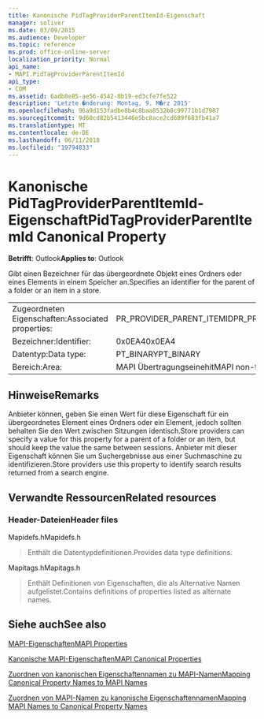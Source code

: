 ```yaml
---
title: Kanonische PidTagProviderParentItemId-Eigenschaft
manager: soliver
ms.date: 03/09/2015
ms.audience: Developer
ms.topic: reference
ms.prod: office-online-server
localization_priority: Normal
api_name:
- MAPI.PidTagProviderParentItemId
api_type:
- COM
ms.assetid: 6adb8e85-ae56-4542-8b19-ed3cfe7fe522
description: 'Letzte �nderung: Montag, 9. M�rz 2015'
ms.openlocfilehash: 96a9d153fadbe8b4c8baa8532b8c99771b1d7987
ms.sourcegitcommit: 9d60cd82b5413446e5bc8ace2cd689f683fb41a7
ms.translationtype: MT
ms.contentlocale: de-DE
ms.lasthandoff: 06/11/2018
ms.locfileid: "19794833"
---
```

# <a name="pidtagproviderparentitemid-canonical-property"></a><span data-ttu-id="0f67f-103">Kanonische PidTagProviderParentItemId-Eigenschaft</span><span class="sxs-lookup"><span data-stu-id="0f67f-103">PidTagProviderParentItemId Canonical Property</span></span>

  
  
<span data-ttu-id="0f67f-104">**Betrifft**: Outlook</span><span class="sxs-lookup"><span data-stu-id="0f67f-104">**Applies to**: Outlook</span></span> 
  
<span data-ttu-id="0f67f-105">Gibt einen Bezeichner für das übergeordnete Objekt eines Ordners oder eines Elements in einem Speicher an.</span><span class="sxs-lookup"><span data-stu-id="0f67f-105">Specifies an identifier for the parent of a folder or an item in a store.</span></span>
  
|||
|:-----|:-----|
|<span data-ttu-id="0f67f-106">Zugeordneten Eigenschaften:</span><span class="sxs-lookup"><span data-stu-id="0f67f-106">Associated properties:</span></span>  <br/> |<span data-ttu-id="0f67f-107">PR_PROVIDER_PARENT_ITEMID</span><span class="sxs-lookup"><span data-stu-id="0f67f-107">PR_PROVIDER_PARENT_ITEMID</span></span>  <br/> |
|<span data-ttu-id="0f67f-108">Bezeichner:</span><span class="sxs-lookup"><span data-stu-id="0f67f-108">Identifier:</span></span>  <br/> |<span data-ttu-id="0f67f-109">0x0EA4</span><span class="sxs-lookup"><span data-stu-id="0f67f-109">0x0EA4</span></span>  <br/> |
|<span data-ttu-id="0f67f-110">Datentyp:</span><span class="sxs-lookup"><span data-stu-id="0f67f-110">Data type:</span></span>  <br/> |<span data-ttu-id="0f67f-111">PT_BINARY</span><span class="sxs-lookup"><span data-stu-id="0f67f-111">PT_BINARY</span></span>  <br/> |
|<span data-ttu-id="0f67f-112">Bereich:</span><span class="sxs-lookup"><span data-stu-id="0f67f-112">Area:</span></span>  <br/> |<span data-ttu-id="0f67f-113">MAPI Übertragungseinehit</span><span class="sxs-lookup"><span data-stu-id="0f67f-113">MAPI non-transmittable</span></span>  <br/> |
   
## <a name="remarks"></a><span data-ttu-id="0f67f-114">Hinweise</span><span class="sxs-lookup"><span data-stu-id="0f67f-114">Remarks</span></span>

<span data-ttu-id="0f67f-115">Anbieter können, geben Sie einen Wert für diese Eigenschaft für ein übergeordnetes Element eines Ordners oder ein Element, jedoch sollten behalten Sie den Wert zwischen Sitzungen identisch.</span><span class="sxs-lookup"><span data-stu-id="0f67f-115">Store providers can specify a value for this property for a parent of a folder or an item, but should keep the value the same between sessions.</span></span> <span data-ttu-id="0f67f-116">Anbieter mit dieser Eigenschaft können Sie um Suchergebnisse aus einer Suchmaschine zu identifizieren.</span><span class="sxs-lookup"><span data-stu-id="0f67f-116">Store providers use this property to identify search results returned from a search engine.</span></span>
  
## <a name="related-resources"></a><span data-ttu-id="0f67f-117">Verwandte Ressourcen</span><span class="sxs-lookup"><span data-stu-id="0f67f-117">Related resources</span></span>

### <a name="header-files"></a><span data-ttu-id="0f67f-118">Header-Dateien</span><span class="sxs-lookup"><span data-stu-id="0f67f-118">Header files</span></span>

<span data-ttu-id="0f67f-119">Mapidefs.h</span><span class="sxs-lookup"><span data-stu-id="0f67f-119">Mapidefs.h</span></span>
  
> <span data-ttu-id="0f67f-120">Enthält die Datentypdefinitionen.</span><span class="sxs-lookup"><span data-stu-id="0f67f-120">Provides data type definitions.</span></span>
    
<span data-ttu-id="0f67f-121">Mapitags.h</span><span class="sxs-lookup"><span data-stu-id="0f67f-121">Mapitags.h</span></span>
  
> <span data-ttu-id="0f67f-122">Enthält Definitionen von Eigenschaften, die als Alternative Namen aufgelistet.</span><span class="sxs-lookup"><span data-stu-id="0f67f-122">Contains definitions of properties listed as alternate names.</span></span>
    
## <a name="see-also"></a><span data-ttu-id="0f67f-123">Siehe auch</span><span class="sxs-lookup"><span data-stu-id="0f67f-123">See also</span></span>



[<span data-ttu-id="0f67f-124">MAPI-Eigenschaften</span><span class="sxs-lookup"><span data-stu-id="0f67f-124">MAPI Properties</span></span>](mapi-properties.md)
  
[<span data-ttu-id="0f67f-125">Kanonische MAPI-Eigenschaften</span><span class="sxs-lookup"><span data-stu-id="0f67f-125">MAPI Canonical Properties</span></span>](mapi-canonical-properties.md)
  
[<span data-ttu-id="0f67f-126">Zuordnen von kanonischen Eigenschaftennamen zu MAPI-Namen</span><span class="sxs-lookup"><span data-stu-id="0f67f-126">Mapping Canonical Property Names to MAPI Names</span></span>](mapping-canonical-property-names-to-mapi-names.md)
  
[<span data-ttu-id="0f67f-127">Zuordnen von MAPI-Namen zu kanonische Eigenschaftennamen</span><span class="sxs-lookup"><span data-stu-id="0f67f-127">Mapping MAPI Names to Canonical Property Names</span></span>](mapping-mapi-names-to-canonical-property-names.md)

